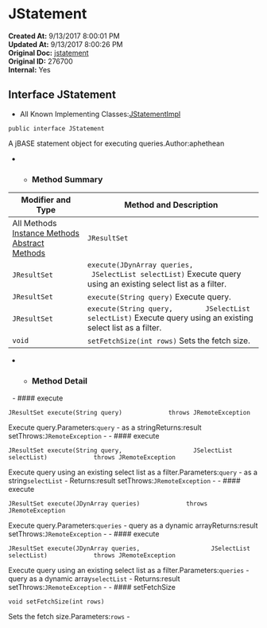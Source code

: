 # JStatement

**Created At:** 9/13/2017 8:00:01 PM  
**Updated At:** 9/13/2017 8:00:26 PM  
**Original Doc:** [jstatement](https://docs.jbase.com/39719-archive/jstatement)  
**Original ID:** 276700  
**Internal:** Yes  


## Interface JStatement

- All Known Implementing Classes:[JStatementImpl](file:///C%3A/Users/coreyl/Desktop/jremote-docs/javadocs/com/jbase/jremote/io/JStatementImpl.html "class in com.jbase.jremote.io")
```
public interface JStatement
```

A jBASE statement object for executing queries.Author:aphethean
- - ### Method Summary


| Modifier and Type | Method and Description |
| --- | --- |
All Methods [Instance Methods](javascript%3Ashow%282%29;) [Abstract Methods](javascript%3Ashow%284%29;) | `JResultSet` | `execute(JDynArray queries)` Execute query.<br> |
| `JResultSet` | `execute(JDynArray queries,        JSelectList selectList)` Execute query using an existing select list as a filter.<br> |
| `JResultSet` | `execute(String query)` Execute query.<br> |
| `JResultSet` | `execute(String query,        JSelectList selectList)` Execute query using an existing select list as a filter.<br> |
| `void` | `setFetchSize(int rows)` Sets the fetch size.<br> |
- - ### Method Detail
 
        - #### execute

```
JResultSet execute(String query)             throws JRemoteException
```

Execute query.Parameters:`query` - as a stringReturns:result setThrows:`JRemoteException`
    - - #### execute

```
JResultSet execute(String query,                    JSelectList selectList)             throws JRemoteException
```

Execute query using an existing select list as a filter.Parameters:`query` - as a string`selectList` - Returns:result setThrows:`JRemoteException`
    - - #### execute

```
JResultSet execute(JDynArray queries)             throws JRemoteException
```

Execute query.Parameters:`queries` - query as a dynamic arrayReturns:result setThrows:`JRemoteException`
    - - #### execute

```
JResultSet execute(JDynArray queries,                    JSelectList selectList)             throws JRemoteException
```

Execute query using an existing select list as a filter.Parameters:`queries` - query as a dynamic array`selectList` - Returns:result setThrows:`JRemoteException`
    - - #### setFetchSize

```
void setFetchSize(int rows)
```

Sets the fetch size.Parameters:`rows` -

